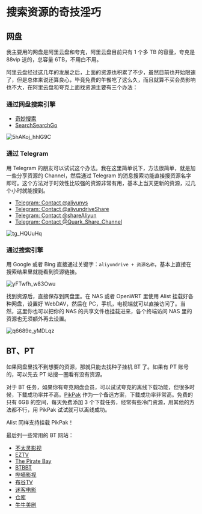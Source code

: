 # 搜索资源的奇技淫巧

## 网盘

我主要用的网盘是阿里云盘和夸克，阿里云盘目前只有 1 个多 TB 的容量，夸克是 88vip 送的，总容量 6TB，不用白不用。

阿里云盘经过这几年的发展之后，上面的资源也积累了不少，虽然目前也开始限速了，但是总体来说还算良心，毕竟免费的午餐吃了这么久，而且就算不买会员影响也不大，在阿里云盘和夸克上面找资源主要有三个办法：

### 通过网盘搜索引擎

-  [奇妙搜索](https://www.magicalsearch.top/main)
-  [SearchSearchGo](https://ssgo.app/)

![5hAKoj_hhlG9C](https://img.slarker.me/blog/5hAKoj_hhlG9C.png)

### 通过 Telegram

用 Telegram 的朋友可以试试这个办法。我在这里简单说下，方法很简单，就是加一些分享资源的 Channel，然后通过 Telegram 的消息搜索功能直接搜资源名字即可。这个方法对于时效性比较强的资源非常有用，基本上当天更新的资源，过几个小时就能搜到。

- [Telegram: Contact @aliyunys](https://t.me/aliyunys)
- [Telegram: Contact @aliyundriveShare](https://t.me/aliyundriveShare)
- [Telegram: Contact @shareAliyun](https://t.me/shareAliyun)
- [Telegram: Contact @Quark\_Share\_Channel](https://t.me/Quark_Share_Channel)

![tg_HQUuHq](https://img.slarker.me/blog/tg_HQUuHq.jpg)

### 通过搜索引擎

用 Google 或者 Bing 直接通过关键字：`aliyundrive + 资源名称`，基本上直接在搜索结果里就能看到资源链接。

![yFTwfh_w83Owu](https://img.slarker.me/blog/yFTwfh_w83Owu.png)

找到资源后，直接保存到网盘里。在 NAS 或者 OpenWRT 里使用 Alist 挂载好各种网盘，设置好 WebDAV，然后在 PC，手机，电视端就可以直接访问了。当然，这里你也可以把你的 NAS 的共享文件也挂载进来，各个终端访问 NAS 里的资源也无须额外再去设置。

![q6689e_yMDLqz](https://img.slarker.me/blog/q6689e_yMDLqz.png)


## BT、PT

如果网盘里找不到想要的资源，那就只能去找种子挂机 BT 了。如果有 PT 账号的，可以先去 PT 站搜一圈看有没有资源。

对于 BT 任务，如果你有夸克网盘会员，可以试试夸克的离线下载功能，但很多时候，下载成功率并不高。[PikPak](https://mypikpak.com/)  作为一个备选方案，下载成功率非常高。免费的只有 6GB 的空间，每天免费添加 3 个下载任务，经常有些冷门资源，用其他的方法都不行，用 PikPak 试试就可以离线成功。

Alist 同样支持挂载 PikPak！

最后列一些常用的 BT 网站：

- [不太灵影视](https://www.6bt0.com/)
- [EZTV](https://eztvx.to/home)
- [The Pirate Bay](https://thepiratebay.org/)
- [BTBBT](https://www.btbtt12.com/)
- [哔嘀影视](https://www.bdys10.com/)
- [布谷TV](https://www.bugutv.org/)
- [迷客电影](https://www.mini4k.com/)
- [仓库](https://www.cangkus.com/)
- [牛牛美剧](https://www.nnmeiju.com/)